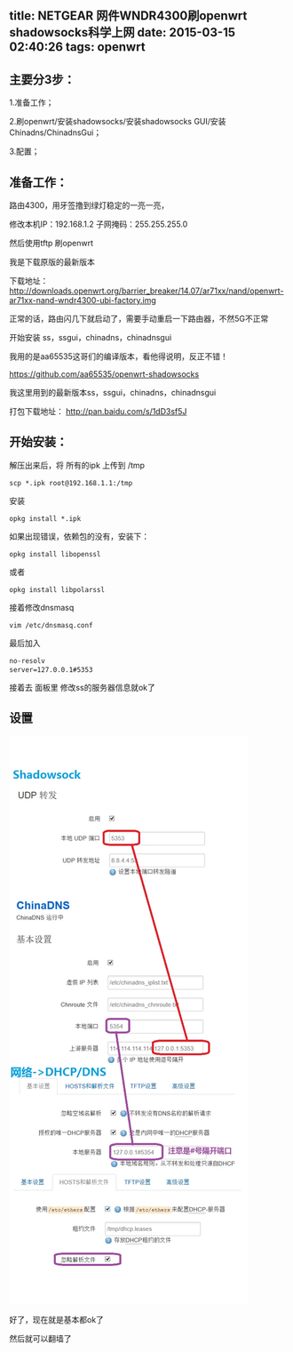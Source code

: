 title: NETGEAR 网件WNDR4300刷openwrt shadowsocks科学上网
date: 2015-03-15 02:40:26
tags: openwrt
---

## 主要分3步：

1.准备工作；

2.刷openwrt/安装shadowsocks/安装shadowsocks GUI/安装Chinadns/ChinadnsGui；

3.配置；

## 准备工作：

路由4300，用牙签撸到绿灯稳定的一亮一亮，

修改本机IP：192.168.1.2 子网掩码：255.255.255.0

然后使用tftp 刷openwrt 

我是下载原版的最新版本

下载地址：http://downloads.openwrt.org/barrier_breaker/14.07/ar71xx/nand/openwrt-ar71xx-nand-wndr4300-ubi-factory.img

正常的话，路由闪几下就启动了，需要手动重启一下路由器，不然5G不正常

开始安装 ss，ssgui，chinadns，chinadnsgui

我用的是aa65535这哥们的编译版本，看他得说明，反正不错！

https://github.com/aa65535/openwrt-shadowsocks

我这里用到的最新版本ss，ssgui，chinadns，chinadnsgui 

打包下载地址： http://pan.baidu.com/s/1dD3sf5J

## 开始安装：

解压出来后，将 所有的ipk 上传到 /tmp

    scp *.ipk root@192.168.1.1:/tmp

安装

    opkg install *.ipk

如果出现错误，依赖包的没有，安装下：

    opkg install libopenssl 

或者

    opkg install libpolarssl


接着修改dnsmasq

    vim /etc/dnsmasq.conf

最后加入

    no-resolv
    server=127.0.0.1#5353

接着去 面板里 修改ss的服务器信息就ok了

## 设置

![](/images/wndr4300-openwrt-shadowsocks.jpg)

好了，现在就是基本都ok了

然后就可以翻墙了